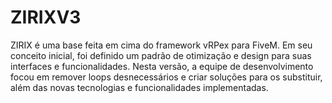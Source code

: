 # ZIRIXV3
ZIRIX é uma base feita em cima do framework vRPex para FiveM. Em seu conceito inicial, foi definido um padrão de otimização e design para suas interfaces e funcionalidades. Nesta versão, a equipe de desenvolvimento focou em remover loops desnecessários e criar soluções para os substituir, além das novas tecnologias e funcionalidades implementadas.
